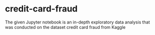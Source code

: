 # credit-card-fraud
The given Jupyter notebook is an in-depth exploratory data analysis that was conducted on the dataset credit card fraud <file name of dataset> from Kaggle
